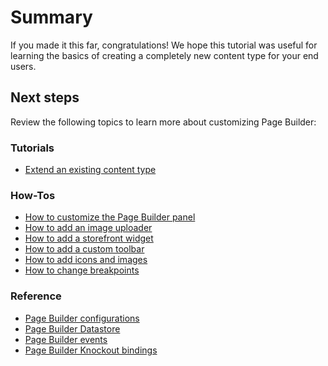 # Summary

If you made it this far, congratulations! We hope this tutorial was useful for learning the basics of creating a completely new content type for your end users.

## Next steps
Review the following topics to learn more about customizing Page Builder:

### Tutorials

-  [Extend an existing content type](../extend-existing-content-type/overview.md)

### How-Tos

-  [How to customize the Page Builder panel](../how-to/how-to-customize-panel.md)
-  [How to add an image uploader](../how-to/how-to-add-image-uploader.md)
-  [How to add a storefront widget](../how-to/how-to-add-storefront-widget.md)
-  [How to add a custom toolbar](../how-to/how-to-add-custom-toolbar.md)
-  [How to add icons and images](../how-to/how-to-add-icons-images.md)
-  [How to change breakpoints](../how-to/how-to-change-breakpoints.md)

### Reference

-  [Page Builder configurations](../reference/configurations.md)
-  [Page Builder Datastore](../reference/data-store.md)
-  [Page Builder events](../reference/events.md)
-  [Page Builder Knockout bindings](../reference/knockout-bindings.md)
